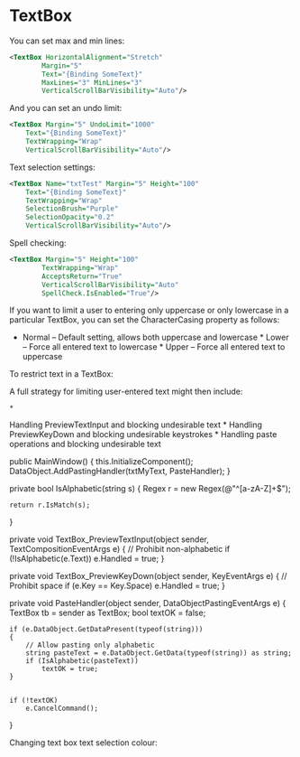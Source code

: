 # TextBox

You can set max and min lines:

```xml
<TextBox HorizontalAlignment="Stretch"
        Margin="5"
        Text="{Binding SomeText}"
        MaxLines="3" MinLines="3"
        VerticalScrollBarVisibility="Auto"/>
```

And you can set an undo limit:

```xml
<TextBox Margin="5" UndoLimit="1000"
    Text="{Binding SomeText}"
    TextWrapping="Wrap"
    VerticalScrollBarVisibility="Auto"/>
```

Text selection settings:

```xml
<TextBox Name="txtTest" Margin="5" Height="100"
    Text="{Binding SomeText}"
    TextWrapping="Wrap"
    SelectionBrush="Purple"
    SelectionOpacity="0.2"
    VerticalScrollBarVisibility="Auto"/>
```

Spell checking:

```xml
<TextBox Margin="5" Height="100"
        TextWrapping="Wrap"
        AcceptsReturn="True"
        VerticalScrollBarVisibility="Auto"
        SpellCheck.IsEnabled="True"/>
```

If you want to limit a user to entering only uppercase or only lowercase in a particular TextBox, you can set the CharacterCasing property as follows:

- Normal – Default setting, allows both uppercase and lowercase
	* 
Lower – Force all entered text to lowercase
	* 
Upper – Force all entered text to uppercase




To restrict text in a TextBox:

A full strategy for limiting user-entered text might then include:

	* 
Handling PreviewTextInput and blocking undesirable text
	* 
Handling PreviewKeyDown and blocking undesirable keystrokes
	* 
Handling paste operations and blocking undesirable text




public MainWindow()
{
    this.InitializeComponent();
    DataObject.AddPastingHandler(txtMyText, PasteHandler);
}


private bool IsAlphabetic(string s)
{
    Regex r = new Regex(@"^[a-zA-Z]+$");


    return r.IsMatch(s);
}


private void TextBox_PreviewTextInput(object sender, TextCompositionEventArgs e)
{
    // Prohibit non-alphabetic
    if (!IsAlphabetic(e.Text))
        e.Handled = true;
}


private void TextBox_PreviewKeyDown(object sender, KeyEventArgs e)
{
    // Prohibit space
    if (e.Key == Key.Space)
        e.Handled = true;
}


private void PasteHandler(object sender, DataObjectPastingEventArgs e)
{
    TextBox tb = sender as TextBox;
    bool textOK = false;


    if (e.DataObject.GetDataPresent(typeof(string)))
    {
        // Allow pasting only alphabetic
        string pasteText = e.DataObject.GetData(typeof(string)) as string;
        if (IsAlphabetic(pasteText))
            textOK = true;
    }


    if (!textOK)
        e.CancelCommand();
}

Changing text box text selection colour:


<!--Normally you can try to change the SystemColors by assigning them a new value in an object's Resources dictionary.
But both the regular foreground and the selected text foreground are looking at the same key (ControlTextBrushKey) for the color.
So you can't separate these two colors.-->
       
<TextBox Text="Testtadfsadfjkjnasdfasjfaslkdfnjsalfjkldslfsdlf"
         HorizontalAlignment="Stretch"
         VerticalAlignment="Center"
         SelectionBrush="Green"
         SelectionOpacity="0.1"/>

<!--stackedit_data:
eyJoaXN0b3J5IjpbMTc5MDYxMzg1NV19
-->